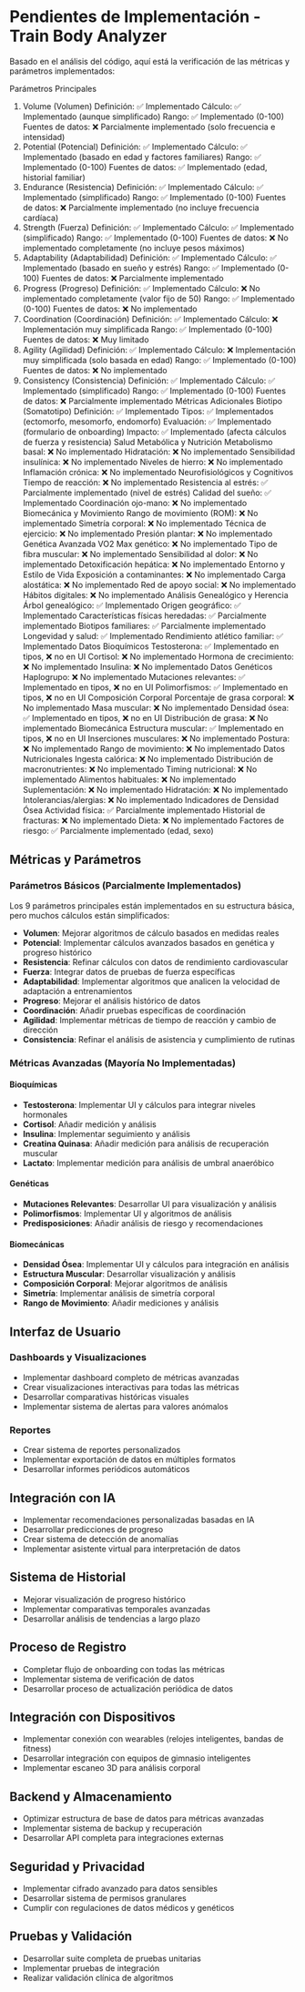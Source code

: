 # Pendientes de Implementación - Train Body Analyzer

Basado en el análisis del código, aquí está la verificación de las métricas y parámetros implementados:

Parámetros Principales
1. Volume (Volumen)
Definición: ✅ Implementado
Cálculo: ✅ Implementado (aunque simplificado)
Rango: ✅ Implementado (0-100)
Fuentes de datos: ❌ Parcialmente implementado (solo frecuencia e intensidad)
2. Potential (Potencial)
Definición: ✅ Implementado
Cálculo: ✅ Implementado (basado en edad y factores familiares)
Rango: ✅ Implementado (0-100)
Fuentes de datos: ✅ Implementado (edad, historial familiar)
3. Endurance (Resistencia)
Definición: ✅ Implementado
Cálculo: ✅ Implementado (simplificado)
Rango: ✅ Implementado (0-100)
Fuentes de datos: ❌ Parcialmente implementado (no incluye frecuencia cardíaca)
4. Strength (Fuerza)
Definición: ✅ Implementado
Cálculo: ✅ Implementado (simplificado)
Rango: ✅ Implementado (0-100)
Fuentes de datos: ❌ No implementado completamente (no incluye pesos máximos)
5. Adaptability (Adaptabilidad)
Definición: ✅ Implementado
Cálculo: ✅ Implementado (basado en sueño y estrés)
Rango: ✅ Implementado (0-100)
Fuentes de datos: ❌ Parcialmente implementado
6. Progress (Progreso)
Definición: ✅ Implementado
Cálculo: ❌ No implementado completamente (valor fijo de 50)
Rango: ✅ Implementado (0-100)
Fuentes de datos: ❌ No implementado
7. Coordination (Coordinación)
Definición: ✅ Implementado
Cálculo: ❌ Implementación muy simplificada
Rango: ✅ Implementado (0-100)
Fuentes de datos: ❌ Muy limitado
8. Agility (Agilidad)
Definición: ✅ Implementado
Cálculo: ❌ Implementación muy simplificada (solo basada en edad)
Rango: ✅ Implementado (0-100)
Fuentes de datos: ❌ No implementado
9. Consistency (Consistencia)
Definición: ✅ Implementado
Cálculo: ✅ Implementado (simplificado)
Rango: ✅ Implementado (0-100)
Fuentes de datos: ❌ Parcialmente implementado
Métricas Adicionales
Biotipo (Somatotipo)
Definición: ✅ Implementado
Tipos: ✅ Implementados (ectomorfo, mesomorfo, endomorfo)
Evaluación: ✅ Implementado (formulario de onboarding)
Impacto: ✅ Implementado (afecta cálculos de fuerza y resistencia)
Salud Metabólica y Nutrición
Metabolismo basal: ❌ No implementado
Hidratación: ❌ No implementado
Sensibilidad insulínica: ❌ No implementado
Niveles de hierro: ❌ No implementado
Inflamación crónica: ❌ No implementado
Neurofisiológicos y Cognitivos
Tiempo de reacción: ❌ No implementado
Resistencia al estrés: ✅ Parcialmente implementado (nivel de estrés)
Calidad del sueño: ✅ Implementado
Coordinación ojo-mano: ❌ No implementado
Biomecánica y Movimiento
Rango de movimiento (ROM): ❌ No implementado
Simetría corporal: ❌ No implementado
Técnica de ejercicio: ❌ No implementado
Presión plantar: ❌ No implementado
Genética Avanzada
VO2 Max genético: ❌ No implementado
Tipo de fibra muscular: ❌ No implementado
Sensibilidad al dolor: ❌ No implementado
Detoxificación hepática: ❌ No implementado
Entorno y Estilo de Vida
Exposición a contaminantes: ❌ No implementado
Carga alostática: ❌ No implementado
Red de apoyo social: ❌ No implementado
Hábitos digitales: ❌ No implementado
Análisis Genealógico y Herencia
Árbol genealógico: ✅ Implementado
Origen geográfico: ✅ Implementado
Características físicas heredadas: ✅ Parcialmente implementado
Biotipos familiares: ✅ Parcialmente implementado
Longevidad y salud: ✅ Implementado
Rendimiento atlético familiar: ✅ Implementado
Datos Bioquímicos
Testosterona: ✅ Implementado en tipos, ❌ no en UI
Cortisol: ❌ No implementado
Hormona de crecimiento: ❌ No implementado
Insulina: ❌ No implementado
Datos Genéticos
Haplogrupo: ❌ No implementado
Mutaciones relevantes: ✅ Implementado en tipos, ❌ no en UI
Polimorfismos: ✅ Implementado en tipos, ❌ no en UI
Composición Corporal
Porcentaje de grasa corporal: ❌ No implementado
Masa muscular: ❌ No implementado
Densidad ósea: ✅ Implementado en tipos, ❌ no en UI
Distribución de grasa: ❌ No implementado
Biomecánica
Estructura muscular: ✅ Implementado en tipos, ❌ no en UI
Inserciones musculares: ❌ No implementado
Postura: ❌ No implementado
Rango de movimiento: ❌ No implementado
Datos Nutricionales
Ingesta calórica: ❌ No implementado
Distribución de macronutrientes: ❌ No implementado
Timing nutricional: ❌ No implementado
Alimentos habituales: ❌ No implementado
Suplementación: ❌ No implementado
Hidratación: ❌ No implementado
Intolerancias/alergias: ❌ No implementado
Indicadores de Densidad Ósea
Actividad física: ✅ Parcialmente implementado
Historial de fracturas: ❌ No implementado
Dieta: ❌ No implementado
Factores de riesgo: ✅ Parcialmente implementado (edad, sexo)

## Métricas y Parámetros

### Parámetros Básicos (Parcialmente Implementados)
Los 9 parámetros principales están implementados en su estructura básica, pero muchos cálculos están simplificados:

- **Volumen**: Mejorar algoritmos de cálculo basados en medidas reales
- **Potencial**: Implementar cálculos avanzados basados en genética y progreso histórico
- **Resistencia**: Refinar cálculos con datos de rendimiento cardiovascular
- **Fuerza**: Integrar datos de pruebas de fuerza específicas
- **Adaptabilidad**: Implementar algoritmos que analicen la velocidad de adaptación a entrenamientos
- **Progreso**: Mejorar el análisis histórico de datos
- **Coordinación**: Añadir pruebas específicas de coordinación
- **Agilidad**: Implementar métricas de tiempo de reacción y cambio de dirección
- **Consistencia**: Refinar el análisis de asistencia y cumplimiento de rutinas

### Métricas Avanzadas (Mayoría No Implementadas)

#### Bioquímicas
- **Testosterona**: Implementar UI y cálculos para integrar niveles hormonales
- **Cortisol**: Añadir medición y análisis
- **Insulina**: Implementar seguimiento y análisis
- **Creatina Quinasa**: Añadir medición para análisis de recuperación muscular
- **Lactato**: Implementar medición para análisis de umbral anaeróbico

#### Genéticas
- **Mutaciones Relevantes**: Desarrollar UI para visualización y análisis
- **Polimorfismos**: Implementar UI y algoritmos de análisis
- **Predisposiciones**: Añadir análisis de riesgo y recomendaciones

#### Biomecánicas
- **Densidad Ósea**: Implementar UI y cálculos para integración en análisis
- **Estructura Muscular**: Desarrollar visualización y análisis
- **Composición Corporal**: Mejorar algoritmos de análisis
- **Simetría**: Implementar análisis de simetría corporal
- **Rango de Movimiento**: Añadir mediciones y análisis

## Interfaz de Usuario

### Dashboards y Visualizaciones
- Implementar dashboard completo de métricas avanzadas
- Crear visualizaciones interactivas para todas las métricas
- Desarrollar comparativas históricas visuales
- Implementar sistema de alertas para valores anómalos

### Reportes
- Crear sistema de reportes personalizados
- Implementar exportación de datos en múltiples formatos
- Desarrollar informes periódicos automáticos

## Integración con IA

- Implementar recomendaciones personalizadas basadas en IA
- Desarrollar predicciones de progreso
- Crear sistema de detección de anomalías
- Implementar asistente virtual para interpretación de datos

## Sistema de Historial

- Mejorar visualización de progreso histórico
- Implementar comparativas temporales avanzadas
- Desarrollar análisis de tendencias a largo plazo

## Proceso de Registro

- Completar flujo de onboarding con todas las métricas
- Implementar sistema de verificación de datos
- Desarrollar proceso de actualización periódica de datos

## Integración con Dispositivos

- Implementar conexión con wearables (relojes inteligentes, bandas de fitness)
- Desarrollar integración con equipos de gimnasio inteligentes
- Implementar escaneo 3D para análisis corporal

## Backend y Almacenamiento

- Optimizar estructura de base de datos para métricas avanzadas
- Implementar sistema de backup y recuperación
- Desarrollar API completa para integraciones externas

## Seguridad y Privacidad

- Implementar cifrado avanzado para datos sensibles
- Desarrollar sistema de permisos granulares
- Cumplir con regulaciones de datos médicos y genéticos

## Pruebas y Validación

- Desarrollar suite completa de pruebas unitarias
- Implementar pruebas de integración
- Realizar validación clínica de algoritmos
